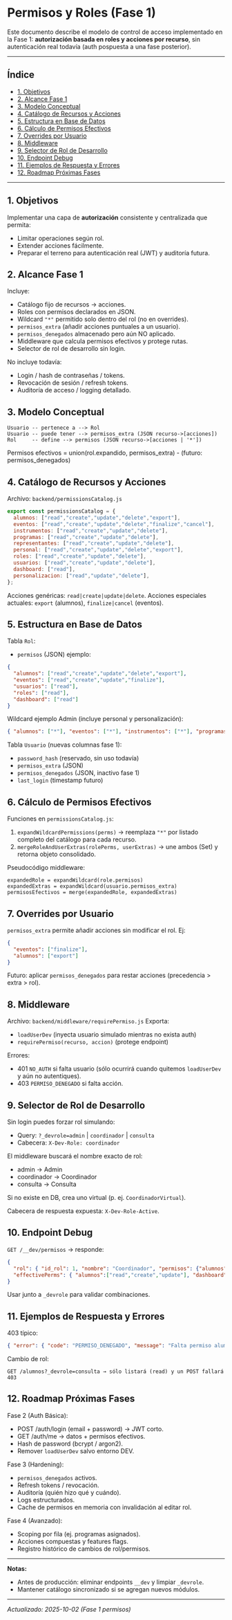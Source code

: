 # Permisos y Roles (Fase 1)

Este documento describe el modelo de control de acceso implementado en la Fase 1: **autorización basada en roles y acciones por recurso**, sin autenticación real todavía (auth pospuesta a una fase posterior).

---
## Índice
- [1. Objetivos](#1-objetivos)
- [2. Alcance Fase 1](#2-alcance-fase-1)
- [3. Modelo Conceptual](#3-modelo-conceptual)
- [4. Catálogo de Recursos y Acciones](#4-catálogo-de-recursos-y-acciones)
- [5. Estructura en Base de Datos](#5-estructura-en-base-de-datos)
- [6. Cálculo de Permisos Efectivos](#6-cálculo-de-permisos-efectivos)
- [7. Overrides por Usuario](#7-overrides-por-usuario)
- [8. Middleware](#8-middleware)
- [9. Selector de Rol de Desarrollo](#9-selector-de-rol-de-desarrollo)
- [10. Endpoint Debug](#10-endpoint-debug)
- [11. Ejemplos de Respuesta y Errores](#11-ejemplos-de-respuesta-y-errores)
- [12. Roadmap Próximas Fases](#12-roadmap-próximas-fases)

---
## 1. Objetivos
Implementar una capa de **autorización** consistente y centralizada que permita:
- Limitar operaciones según rol.
- Extender acciones fácilmente.
- Preparar el terreno para autenticación real (JWT) y auditoría futura.

## 2. Alcance Fase 1
Incluye:
- Catálogo fijo de recursos → acciones.
- Roles con permisos declarados en JSON.
- Wildcard `"*"` permitido solo dentro del rol (no en overrides).
- `permisos_extra` (añadir acciones puntuales a un usuario).
- `permisos_denegados` almacenado pero aún NO aplicado.
- Middleware que calcula permisos efectivos y protege rutas.
- Selector de rol de desarrollo sin login.

No incluye todavía:
- Login / hash de contraseñas / tokens.
- Revocación de sesión / refresh tokens.
- Auditoría de acceso / logging detallado.

## 3. Modelo Conceptual
```
Usuario -- pertenece a --> Rol
Usuario -- puede tener --> permisos_extra (JSON recurso->[acciones])
Rol     -- define --> permisos (JSON recurso->[acciones | '*'])
```
Permisos efectivos = union(rol.expandido, permisos_extra) - (futuro: permisos_denegados)

## 4. Catálogo de Recursos y Acciones
Archivo: `backend/permissionsCatalog.js`
```js
export const permissionsCatalog = {
  alumnos: ["read","create","update","delete","export"],
  eventos: ["read","create","update","delete","finalize","cancel"],
  instrumentos: ["read","create","update","delete"],
  programas: ["read","create","update","delete"],
  representantes: ["read","create","update","delete"],
  personal: ["read","create","update","delete","export"],
  roles: ["read","create","update","delete"],
  usuarios: ["read","create","update","delete"],
  dashboard: ["read"],
  personalizacion: ["read","update","delete"],
};
```
Acciones genéricas: `read|create|update|delete`. Acciones especiales actuales: `export` (alumnos), `finalize|cancel` (eventos).

## 5. Estructura en Base de Datos
Tabla `Rol`:
- `permisos` (JSON) ejemplo:
```json
{
  "alumnos": ["read","create","update","delete","export"],
  "eventos": ["read","create","update","finalize"],
  "usuarios": ["read"],
  "roles": ["read"],
  "dashboard": ["read"]
}
```
Wildcard ejemplo Admin (incluye personal y personalización):
```json
{ "alumnos": ["*"], "eventos": ["*"], "instrumentos": ["*"], "programas": ["*"], "representantes": ["*"], "personal": ["*"], "roles": ["*"], "usuarios": ["*"], "dashboard": ["*"], "personalizacion": ["*"] }
```

Tabla `Usuario` (nuevas columnas fase 1):
- `password_hash` (reservado, sin uso todavía)
- `permisos_extra` (JSON)
- `permisos_denegados` (JSON, inactivo fase 1)
- `last_login` (timestamp futuro)

## 6. Cálculo de Permisos Efectivos
Funciones en `permissionsCatalog.js`:
1. `expandWildcardPermissions(perms)` → reemplaza `"*"` por listado completo del catálogo para cada recurso.
2. `mergeRoleAndUserExtras(rolePerms, userExtras)` → une ambos (Set) y retorna objeto consolidado.

Pseudocódigo middleware:
```
expandedRole = expandWildcard(role.permisos)
expandedExtras = expandWildcard(usuario.permisos_extra)
permisosEfectivos = merge(expandedRole, expandedExtras)
```

## 7. Overrides por Usuario
`permisos_extra` permite añadir acciones sin modificar el rol. Ej:
```json
{
  "eventos": ["finalize"],
  "alumnos": ["export"]
}
```
Futuro: aplicar `permisos_denegados` para restar acciones (precedencia > extra > rol).

## 8. Middleware
Archivo: `backend/middleware/requirePermiso.js`
Exporta:
- `loadUserDev` (inyecta usuario simulado mientras no exista auth)
- `requirePermiso(recurso, accion)` (protege endpoint)

Errores:
- 401 `NO_AUTH` si falta usuario (sólo ocurrirá cuando quitemos `loadUserDev` y aún no autentiques).
- 403 `PERMISO_DENEGADO` si falta acción.

## 9. Selector de Rol de Desarrollo
Sin login puedes forzar rol simulando:
- Query: `?_devrole=admin` | `coordinador` | `consulta`
- Cabecera: `X-Dev-Role: coordinador`

El middleware buscará el nombre exacto de rol:
- admin → Admin
- coordinador → Coordinador
- consulta → Consulta

Si no existe en DB, crea uno virtual (p. ej. `CoordinadorVirtual`).

Cabecera de respuesta expuesta: `X-Dev-Role-Active`.

## 10. Endpoint Debug
`GET /__dev/permisos` → responde:
```json
{
  "rol": { "id_rol": 1, "nombre": "Coordinador", "permisos": {"alumnos":["read","create","update"]} },
  "effectivePerms": { "alumnos":["read","create","update"], "dashboard":["read"] }
}
```
Usar junto a `_devrole` para validar combinaciones.

## 11. Ejemplos de Respuesta y Errores
403 típico:
```json
{ "error": { "code": "PERMISO_DENEGADO", "message": "Falta permiso alumnos.delete" } }
```
Cambio de rol:
```
GET /alumnos?_devrole=consulta → sólo listará (read) y un POST fallará 403
```

## 12. Roadmap Próximas Fases
Fase 2 (Auth Básica):
- POST /auth/login (email + password) → JWT corto.
- GET /auth/me → datos + permisos efectivos.
- Hash de password (bcrypt / argon2).
- Remover `loadUserDev` salvo entorno DEV.

Fase 3 (Hardening):
- `permisos_denegados` activos.
- Refresh tokens / revocación.
- Auditoría (quién hizo qué y cuándo).
- Logs estructurados.
- Cache de permisos en memoria con invalidación al editar rol.

Fase 4 (Avanzado):
- Scoping por fila (ej. programas asignados).
- Acciones compuestas y features flags.
- Registro histórico de cambios de rol/permisos.

---
**Notas:**
- Antes de producción: eliminar endpoints `__dev` y limpiar `_devrole`.
- Mantener catálogo sincronizado si se agregan nuevos módulos.

---
*Actualizado: 2025-10-02 (Fase 1 permisos)*
